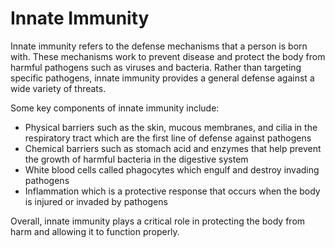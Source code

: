 # Innate Immunity

Innate immunity refers to the defense mechanisms that a person is born with. These mechanisms work to prevent disease and protect the body from harmful pathogens such as viruses and bacteria. Rather than targeting specific pathogens, innate immunity provides a general defense against a wide variety of threats. 

Some key components of innate immunity include: 

- Physical barriers such as the skin, mucous membranes, and cilia in the respiratory tract which are the first line of defense against pathogens
- Chemical barriers such as stomach acid and enzymes that help prevent the growth of harmful bacteria in the digestive system
- White blood cells called phagocytes which engulf and destroy invading pathogens 
- Inflammation which is a protective response that occurs when the body is injured or invaded by pathogens 

Overall, innate immunity plays a critical role in protecting the body from harm and allowing it to function properly.
